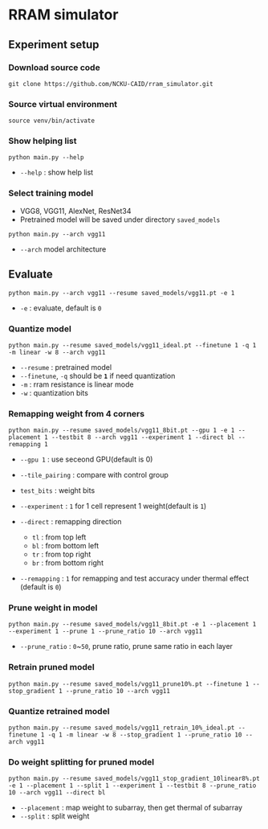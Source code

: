 # RRAM simulator

## Experiment setup

### Download source code
```
git clone https://github.com/NCKU-CAID/rram_simulator.git
```
### Source virtual environment
```python=
source venv/bin/activate
```

### Show helping list
```python=
python main.py --help
```
* `--help` : show help list

### Select training model
* VGG8, VGG11, AlexNet, ResNet34
* Pretrained model will be saved under directory `saved_models`
```python=
python main.py --arch vgg11
```
* `--arch` model architecture

## Evaluate 
```python=
python main.py --arch vgg11 --resume saved_models/vgg11.pt -e 1 
```
* `-e` : evaluate, default is `0`

### Quantize model
```python=
python main.py --resume saved_models/vgg11_ideal.pt --finetune 1 -q 1 -m linear -w 8 --arch vgg11
```
* `--resume` : pretrained model
* `--finetune`, `-q` should be **`1`** if need quantization
* `-m` : rram resistance is linear mode
* `-w` : quantization bits

### Remapping weight from 4 corners
```python=
python main.py --resume saved_models/vgg11_8bit.pt --gpu 1 -e 1 --placement 1 --testbit 8 --arch vgg11 --experiment 1 --direct bl --remapping 1
```
* `--gpu 1` : use seceond GPU(default is 0)
* `--tile_pairing` : compare with control group
* `test_bits` : weight bits
* `--experiment` : `1` for 1 cell represent 1 weight(default is `1`)
* `--direct` : remapping direction
  * `tl` : from top left
  * `bl` : from bottom left
  * `tr` : from top right
  * `br` : from bottom right

* `--remapping` : `1` for remapping and test accuracy under thermal effect (default is `0`)


### Prune weight in model
```python=
python main.py --resume saved_models/vgg11_8bit.pt -e 1 --placement 1 --experiment 1 --prune 1 --prune_ratio 10 --arch vgg11
```
* `--prune_ratio` : `0`~`50`, prune ratio, prune same ratio in each layer

### Retrain pruned model
```python=
python main.py --resume saved_models/vgg11_prune10%.pt --finetune 1 --stop_gradient 1 --prune_ratio 10 --arch vgg11
```

### Quantize retrained model
```python=
python main.py --resume saved_models/vgg11_retrain_10%_ideal.pt --finetune 1 -q 1 -m linear -w 8 --stop_gradient 1 --prune_ratio 10 --arch vgg11
```
### Do weight splitting for pruned model
```python=
python main.py --resume saved_models/vgg11_stop_gradient_10linear8%.pt -e 1 --placement 1 --split 1 --experiment 1 --testbit 8 --prune_ratio 10 --arch vgg11 --direct bl
```
* `--placement` : map weight to subarray, then get thermal of subarray
* `--split` : split weight

